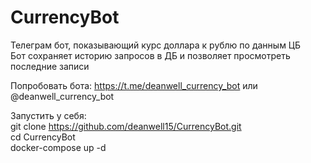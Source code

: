 # CurrencyBot  
Телеграм бот, показывающий курс доллара к рублю по данным ЦБ  
Бот сохраняет историю запросов в ДБ и позволяет просмотреть последние записи  

Попробовать бота: https://t.me/deanwell_currency_bot или @deanwell_currency_bot

Запустить у себя:  
git clone https://github.com/deanwell15/CurrencyBot.git  
cd CurrencyBot  
docker-compose up -d 
